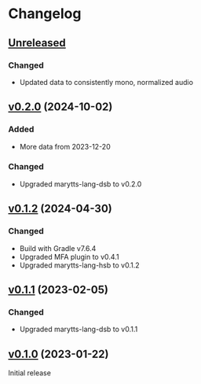 Changelog
=========

[Unreleased]
------------

### Changed

- Updated data to consistently mono, normalized audio

[v0.2.0] (2024-10-02)
---------------------

### Added

- More data from 2023-12-20

### Changed

- Upgraded marytts-lang-dsb to v0.2.0

[v0.1.2] (2024-04-30)
---------------------

### Changed

- Build with Gradle v7.6.4
- Upgraded MFA plugin to v0.4.1
- Upgraded marytts-lang-hsb to v0.1.2

[v0.1.1] (2023-02-05)
---------------------

### Changed

- Upgraded marytts-lang-dsb to v0.1.1

[v0.1.0] (2023-01-22)
---------------------

Initial release

[Unreleased]: https://github.com/marytts/serbski-institut-dsb-data/tree/master
[v0.2.0]: https://github.com/marytts/serbski-institut-dsb-data/releases/tag/v0.2.0
[v0.1.2]: https://github.com/marytts/serbski-institut-dsb-data/releases/tag/v0.1.2
[v0.1.1]: https://github.com/marytts/serbski-institut-dsb-data/releases/tag/v0.1.1
[v0.1.0]: https://github.com/marytts/serbski-institut-dsb-data/releases/tag/v0.1.0

